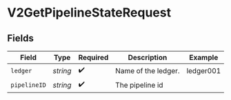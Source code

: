 # V2GetPipelineStateRequest


## Fields

| Field               | Type                | Required            | Description         | Example             |
| ------------------- | ------------------- | ------------------- | ------------------- | ------------------- |
| `ledger`            | *string*            | :heavy_check_mark:  | Name of the ledger. | ledger001           |
| `pipelineID`        | *string*            | :heavy_check_mark:  | The pipeline id     |                     |